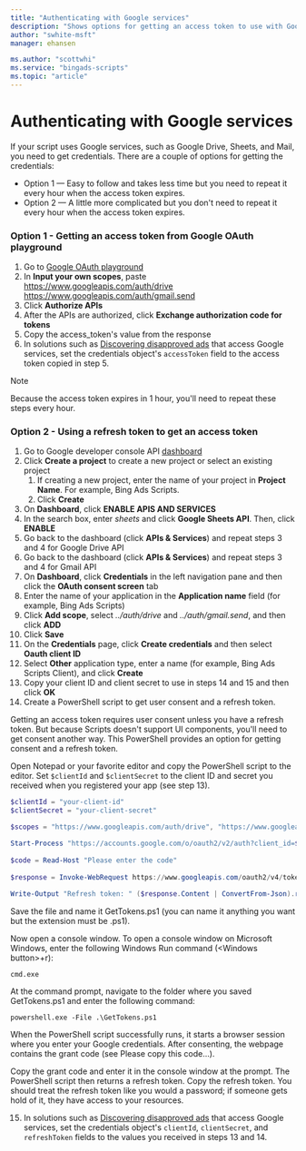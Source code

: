 ```yaml
---
title: "Authenticating with Google services"
description: "Shows options for getting an access token to use with Google services."
author: "swhite-msft"
manager: ehansen

ms.author: "scottwhi"
ms.service: "bingads-scripts"
ms.topic: "article"
---
```


# Authenticating with Google services

If your script uses Google services, such as Google Drive, Sheets, and Mail, you need to get credentials. There are a couple of options for getting the credentials:

- Option 1 &mdash; Easy to follow and takes less time but you need to repeat it every hour when the access token expires.
- Option 2 &mdash; A little more complicated but you don't need to repeat it every hour when the access token expires.

### Option 1 - Getting an access token from Google OAuth playground

1. Go to [Google OAuth playground](https://developers.google.com/oauthplayground)
2. In **Input your own scopes**, paste https://www.googleapis.com/auth/drive https://www.googleapis.com/auth/gmail.send
3. Click **Authorize APIs** 
4. After the APIs are authorized, click **Exchange authorization code for tokens**
5. Copy the access_token's value from the response
6. In solutions such as [Discovering disapproved ads](../solutions/execute-in-parallel.md) that access Google services, set the credentials object's `accessToken` field to the access token copied in step 5.

> [!NOTE]
> Because the access token expires in 1 hour, you'll need to repeat these steps every hour.

### Option 2 - Using a refresh token to get an access token

1. Go to Google developer console API [dashboard](https://console.developers.google.com/apis/dashboard)
2. Click **Create a project** to create a new project or select an existing project  
   1. If creating a new project, enter the name of your project in **Project Name**. For example, Bing Ads Scripts.
   2. Click **Create**
3. On **Dashboard**, click **ENABLE APIS AND SERVICES**
4. In the search box, enter *sheets* and click **Google Sheets API**. Then, click **ENABLE**
5. Go back to the dashboard (click **APIs & Services**) and repeat steps 3 and 4 for Google Drive API
6. Go back to the dashboard (click **APIs & Services**) and repeat steps 3 and 4 for Gmail API
7. On **Dashboard**, click **Credentials** in the left navigation pane and then click the **OAuth consent screen** tab
8. Enter the name of your application in the **Application name** field (for example, Bing Ads Scripts)
9. Click **Add scope**, select *../auth/drive* and *../auth/gmail.send*, and then click **ADD**
10. Click **Save**
11. On the **Credentials** page, click **Create credentials** and then select **Oauth client ID**
12. Select **Other** application type, enter a name (for example, Bing Ads Scripts Client), and click **Create**
13. Copy your client ID and client secret to use in steps 14 and 15 and then click **OK**
14. Create a PowerShell script to get user consent and a refresh token.  
   
  Getting an access token requires user consent unless you have a refresh token. But because Scripts doesn't support UI components, you'll need to get consent another way. This PowerShell provides an option for getting consent and a refresh token.  
   
  Open Notepad or your favorite editor and copy the PowerShell script to the editor. Set `$clientId` and `$clientSecret` to the client ID and secret you received when you registered your app (see step 13).  
   
  ```powershell
  $clientId = "your-client-id"
  $clientSecret = "your-client-secret"
  
  $scopes = "https://www.googleapis.com/auth/drive", "https://www.googleapis.com/auth/gmail.send"
  
  Start-Process "https://accounts.google.com/o/oauth2/v2/auth?client_id=$clientId&scope=$([string]::Join("%20", $scopes))&access_type=offline&response_type=code&redirect_uri=urn:ietf:wg:oauth:2.0:oob"    
   
  $code = Read-Host "Please enter the code"
     
  $response = Invoke-WebRequest https://www.googleapis.com/oauth2/v4/token -ContentType application/x-www-form-urlencoded -Method POST -Body "client_id=$clientid&client_secret=$clientSecret&redirect_uri=urn:ietf:wg:oauth:2.0:oob&code=$code&grant_type=authorization_code"
    
  Write-Output "Refresh token: " ($response.Content | ConvertFrom-Json).refresh_token 
  ```  
   
  Save the file and name it GetTokens.ps1 (you can name it anything you want but the extension must be .ps1).  
   
  Now open a console window. To open a console window on Microsoft Windows, enter the following Windows Run command (\<Windows button>+r):  
   
  ```
  cmd.exe
  ```  
   
  At the command prompt, navigate to the folder where you saved GetTokens.ps1 and enter the following command:  
   
  ```
  powershell.exe -File .\GetTokens.ps1
  ```  
   
  When the PowerShell script successfully runs, it starts a browser session where you enter your Google credentials. After consenting, the webpage contains the grant code (see Please copy this code...).  
     
  Copy the grant code and enter it in the console window at the prompt. The PowerShell script then returns a refresh token. Copy the refresh token. You should treat the refresh token like you would a password; if someone gets hold of it, they have access to your resources. 
  
15. In solutions such as [Discovering disapproved ads](../solutions/execute-in-parallel.md) that access Google services, set the credentials object's `clientId`, `clientSecret`, and `refreshToken` fields to the values you received in steps 13 and 14. 


